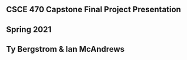 


## CSCE 470 Capstone Final Project Presentation

## Spring 2021

## Ty Bergstrom & Ian McAndrews



